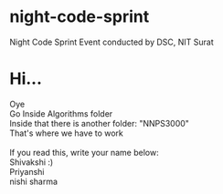 # night-code-sprint
Night Code Sprint Event conducted by DSC, NIT Surat


# Hi...
Oye  
Go Inside Algorithms folder  
Inside that there is another folder: "NNPS3000"  
That's where we have to work  
<br />
If you read this, write your name below:  
Shivakshi :)  
Priyanshi <br />
nishi sharma
